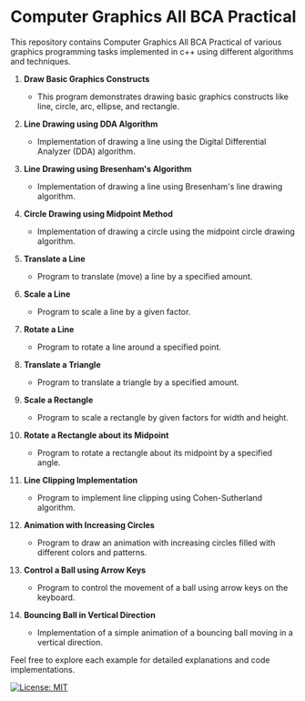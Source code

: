 # Computer Graphics All BCA Practical 

This repository contains Computer Graphics All BCA Practical of various graphics programming tasks implemented in c++ using different algorithms and techniques.

1. **Draw Basic Graphics Constructs**
   - This program demonstrates drawing basic graphics constructs like line, circle, arc, ellipse, and rectangle.

2. **Line Drawing using DDA Algorithm**
   - Implementation of drawing a line using the Digital Differential Analyzer (DDA) algorithm.

3. **Line Drawing using Bresenham's Algorithm**
   - Implementation of drawing a line using Bresenham's line drawing algorithm.

4. **Circle Drawing using Midpoint Method**
   - Implementation of drawing a circle using the midpoint circle drawing algorithm.

5. **Translate a Line**
   - Program to translate (move) a line by a specified amount.

6. **Scale a Line**
   - Program to scale a line by a given factor.

7. **Rotate a Line**
   - Program to rotate a line around a specified point.

8. **Translate a Triangle**
   - Program to translate a triangle by a specified amount.

9. **Scale a Rectangle**
   - Program to scale a rectangle by given factors for width and height.

10. **Rotate a Rectangle about its Midpoint**
    - Program to rotate a rectangle about its midpoint by a specified angle.

11. **Line Clipping Implementation**
    - Program to implement line clipping using Cohen-Sutherland algorithm.

12. **Animation with Increasing Circles**
    - Program to draw an animation with increasing circles filled with different colors and patterns.

13. **Control a Ball using Arrow Keys**
    - Program to control the movement of a ball using arrow keys on the keyboard.

14. **Bouncing Ball in Vertical Direction**
    - Implementation of a simple animation of a bouncing ball moving in a vertical direction.

Feel free to explore each example for detailed explanations and code implementations.

[![License: MIT](https://img.shields.io/badge/License-MIT-yellow.svg)](https://opensource.org/licenses/MIT)
